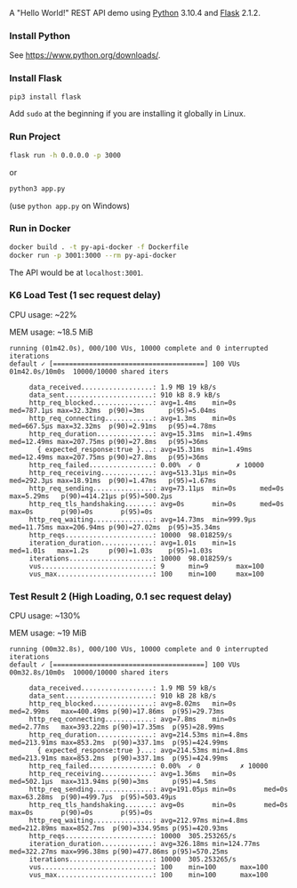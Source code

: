 A "Hello World!" REST API demo using [Python](https://www.python.org/) 3.10.4 and [Flask](https://flask.palletsprojects.com/en/2.1.x/) 2.1.2.

### Install Python

See https://www.python.org/downloads/.

### Install Flask

```bash
pip3 install flask
```

Add ```sudo``` at the beginning if you are installing it globally in Linux.

### Run Project

```bash
flask run -h 0.0.0.0 -p 3000
```

or


```bash
python3 app.py
```

(use ```python app.py``` on Windows)

### Run in Docker

```bash
docker build . -t py-api-docker -f Dockerfile
docker run -p 3001:3000 --rm py-api-docker
```

The API would be at ```localhost:3001```.

### K6 Load Test (1 sec request delay)

CPU usage: ~22%

MEM usage: ~18.5 MiB

```
running (01m42.0s), 000/100 VUs, 10000 complete and 0 interrupted iterations
default ✓ [======================================] 100 VUs  01m42.0s/10m0s  10000/10000 shared iters

     data_received..................: 1.9 MB 19 kB/s
     data_sent......................: 910 kB 8.9 kB/s
     http_req_blocked...............: avg=1.4ms    min=0s      med=787.1µs max=32.32ms  p(90)=3ms      p(95)=5.04ms
     http_req_connecting............: avg=1.3ms    min=0s      med=667.5µs max=32.32ms  p(90)=2.91ms   p(95)=4.78ms
     http_req_duration..............: avg=15.31ms  min=1.49ms  med=12.49ms max=207.75ms p(90)=27.8ms   p(95)=36ms
       { expected_response:true }...: avg=15.31ms  min=1.49ms  med=12.49ms max=207.75ms p(90)=27.8ms   p(95)=36ms
     http_req_failed................: 0.00%  ✓ 0         ✗ 10000
     http_req_receiving.............: avg=513.31µs min=0s      med=292.3µs max=18.91ms  p(90)=1.47ms   p(95)=1.67ms
     http_req_sending...............: avg=73.11µs  min=0s      med=0s      max=5.29ms   p(90)=414.21µs p(95)=500.2µs
     http_req_tls_handshaking.......: avg=0s       min=0s      med=0s      max=0s       p(90)=0s       p(95)=0s
     http_req_waiting...............: avg=14.73ms  min=999.9µs med=11.75ms max=206.94ms p(90)=27.02ms  p(95)=35.34ms
     http_reqs......................: 10000  98.018259/s
     iteration_duration.............: avg=1.01s    min=1s      med=1.01s   max=1.2s     p(90)=1.03s    p(95)=1.03s
     iterations.....................: 10000  98.018259/s
     vus............................: 9      min=9       max=100
     vus_max........................: 100    min=100     max=100
```

### Test Result 2 (High Loading, 0.1 sec request delay)


CPU usage: ~130%

MEM usage: ~19 MiB

```
running (00m32.8s), 000/100 VUs, 10000 complete and 0 interrupted iterations
default ✓ [======================================] 100 VUs  00m32.8s/10m0s  10000/10000 shared iters

     data_received..................: 1.9 MB 59 kB/s
     data_sent......................: 910 kB 28 kB/s
     http_req_blocked...............: avg=8.02ms   min=0s       med=2.99ms   max=400.49ms p(90)=17.86ms  p(95)=29.73ms
     http_req_connecting............: avg=7.8ms    min=0s       med=2.77ms   max=393.22ms p(90)=17.35ms  p(95)=28.99ms
     http_req_duration..............: avg=214.53ms min=4.8ms    med=213.91ms max=853.2ms  p(90)=337.1ms  p(95)=424.99ms
       { expected_response:true }...: avg=214.53ms min=4.8ms    med=213.91ms max=853.2ms  p(90)=337.1ms  p(95)=424.99ms
     http_req_failed................: 0.00%  ✓ 0          ✗ 10000
     http_req_receiving.............: avg=1.36ms   min=0s       med=502.1µs  max=313.94ms p(90)=3ms      p(95)=4.5ms
     http_req_sending...............: avg=191.05µs min=0s       med=0s       max=63.28ms  p(90)=499.7µs  p(95)=503.49µs
     http_req_tls_handshaking.......: avg=0s       min=0s       med=0s       max=0s       p(90)=0s       p(95)=0s
     http_req_waiting...............: avg=212.97ms min=4.8ms    med=212.89ms max=852.7ms  p(90)=334.95ms p(95)=420.93ms
     http_reqs......................: 10000  305.253265/s
     iteration_duration.............: avg=326.18ms min=124.77ms med=322.27ms max=996.38ms p(90)=477.86ms p(95)=570.25ms
     iterations.....................: 10000  305.253265/s
     vus............................: 100    min=100      max=100
     vus_max........................: 100    min=100      max=100
```

